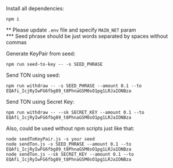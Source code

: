 Install all dependencies:
```
npm i
```

** Please update `.env` file and specify `MAIN_NET` param   
*** Seed phrase should be just words separated by spaces without commas

Generate KeyPair from seed:
```
npm run seed-to-key -- -s SEED_PHRASE
```

Send TON using seed:
```
npm run withdraw -- -s SEED_PHRASE --amount 0.1 --to EQAfi_IcjRyIwFG6fbg89_t8PhnaGSM0sO1pg1LRJaIONBza
```

Send TON using Secret Key:
```
npm run withdraw -- --sk SECRET_KEY --amount 0.1 --to EQAfi_IcjRyIwFG6fbg89_t8PhnaGSM0sO1pg1LRJaIONBza
```

Also, could be used without npm scripts just like that:
```
node seedToKeyPair.js -s your seed
node sendTon.js -s SEED_PHRASE --amount 0.1 --to EQAfi_IcjRyIwFG6fbg89_t8PhnaGSM0sO1pg1LRJaIONBza
node sendTon.js --sk SECRET_KEY --amount 0.1 --to EQAfi_IcjRyIwFG6fbg89_t8PhnaGSM0sO1pg1LRJaIONBza
```